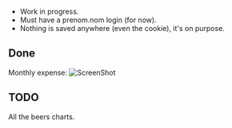 - Work in progress.
- Must have a prenom.nom login (for now).
- Nothing is saved anywhere (even the cookie), it's on purpose.

## Done
Monthly expense:
![ScreenShot](http://s16.postimg.org/vb1pb38v9/Screen_Shot_2013_05_04_at_17_19_20.png)

## TODO
All the beers charts.
